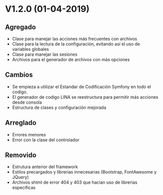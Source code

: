 # V1.2.0 (01-04-2019)

## Agregado
* Clase para manejar las acciones más frecuentes con archivos
* Clase para la lectura de la configuración, evitando así el uso de variables globales
* Clase para manejar las sesiones
* Archivos para el generador de archivos con más opciones

## Cambios
* Se empieza a utilizar el Estandar de Codificación Symfony en todo el codigo.
* El generador de codigo LINA se reestructura para permitir más acciones desde consola
* Estructura de clases y configuración mejorada

## Arreglado
* Errores menores
* Error con la clase del controlador

## Removido
* Estrutura anterior del framework
* Estilos precargados y librerias innecesarias (Bootstrap, FontAwesome y JQuery)
* Archivos shtml de error 404 y 403 que hacian uso de librerias especificas 